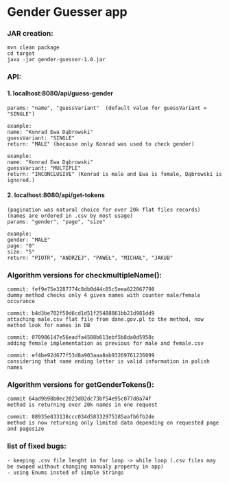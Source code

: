 # Gender Guesser app

### JAR creation:
	mvn clean package
	cd target
	java -jar gender-guesser-1.0.jar
	
### API:
#### 1. localhost:8080/api/guess-gender
    params: "name", "guessVariant"  (default value for guessVariant = "SINGLE")
    
    example: 
    name: "Konrad Ewa Dąbrowski"
    guessVariant: "SINGLE"
    return: "MALE" (because only Konrad was used to check gender)
    
    example:
    name: "Konrad Ewa Dąbrowski"
    guessVariant: "MULTIPLE"
    return: "INCONCLUSIVE" (Konrad is male and Ewa is female, Dąbrowski is ignored.)
    
#### 2. localhost:8080/api/get-tokens
    (pagination was natural choice for over 20k flat files records)
    (names are ordered in .csv by most usage)
    params: "gender", "page", "size"
    
    example: 
    gender: "MALE"
    page: "0"
    size: "5"
    return: "PIOTR", "ANDRZEJ", "PAWEŁ", "MICHAŁ", "JAKUB"

### Algorithm versions for checkmultipleName():

    commit: fef9e75e3287774c8db0d44c85c5eea622067798
    dummy method checks only 4 given names with counter male/female occurance
    
    commit: b4d3be702f50d6cd1d51f25488861bb21d981dd9
    attaching male.csv flat file from dane.gov.pl to the method, now method look for names in DB
    
    commit: 070986147e56eadfa4588b613ebf5b8da0d5958c
    adding female implementation as previous for male and female.csv
    
    commit: ef4be92d677f53d8a903aaa8ab93269761236099
    considering that name ending letter is valid information in polish names
    
### Algorithm versions for getGenderTokens():

    commit 64ad9b98b0ec2023d02dc73bf54e95c077d8a74f
    method is returning over 20k names in one request
    
    commit: 88935e833138ccc034d58332975185aafb6fb2de
    method is now returning only limited data depending on requested page and pagesize
    
### list of fixed bugs:

    - keeping .csv file lenght in for loop -> while loop (.csv files may be swaped without changing manualy property in app)
    - using Enums insted of simple Strings
    
